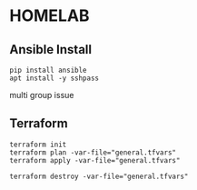 # HOMELAB

## Ansible Install

```
pip install ansible
apt install -y sshpass
```

multi group issue



## Terraform

```
terraform init
terraform plan -var-file="general.tfvars"
terraform apply -var-file="general.tfvars"
```

```
terraform destroy -var-file="general.tfvars"
```